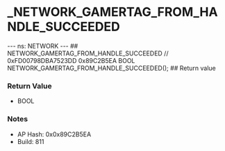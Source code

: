 # _NETWORK_GAMERTAG_FROM_HANDLE_SUCCEEDED

--- ns: NETWORK --- ## NETWORK_GAMERTAG_FROM_HANDLE_SUCCEEDED  // 0xFD00798DBA7523DD 0x89C2B5EA BOOL NETWORK_GAMERTAG_FROM_HANDLE_SUCCEEDED();   ## Return value

### Return Value
* BOOL

### Notes
* AP Hash: 0x0x89C2B5EA
* Build: 811

